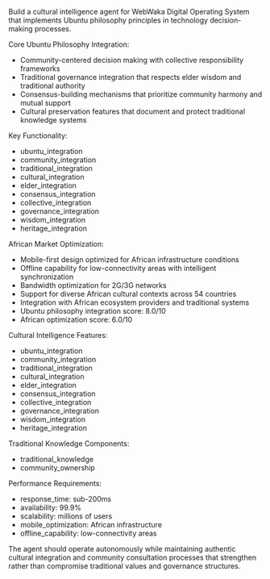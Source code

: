 
Build a cultural intelligence agent for WebWaka Digital Operating System that implements Ubuntu philosophy principles in technology decision-making processes.

Core Ubuntu Philosophy Integration:
- Community-centered decision making with collective responsibility frameworks
- Traditional governance integration that respects elder wisdom and traditional authority
- Consensus-building mechanisms that prioritize community harmony and mutual support
- Cultural preservation features that document and protect traditional knowledge systems

Key Functionality:
- ubuntu_integration
- community_integration
- traditional_integration
- cultural_integration
- elder_integration
- consensus_integration
- collective_integration
- governance_integration
- wisdom_integration
- heritage_integration

African Market Optimization:

- Mobile-first design optimized for African infrastructure conditions
- Offline capability for low-connectivity areas with intelligent synchronization
- Bandwidth optimization for 2G/3G networks
- Support for diverse African cultural contexts across 54 countries
- Integration with African ecosystem providers and traditional systems
- Ubuntu philosophy integration score: 8.0/10
- African optimization score: 6.0/10


Cultural Intelligence Features:
- ubuntu_integration
- community_integration
- traditional_integration
- cultural_integration
- elder_integration
- consensus_integration
- collective_integration
- governance_integration
- wisdom_integration
- heritage_integration

Traditional Knowledge Components:
- traditional_knowledge
- community_ownership

Performance Requirements:
- response_time: sub-200ms
- availability: 99.9%
- scalability: millions of users
- mobile_optimization: African infrastructure
- offline_capability: low-connectivity areas

The agent should operate autonomously while maintaining authentic cultural integration and community consultation processes that strengthen rather than compromise traditional values and governance structures.
